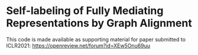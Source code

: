 # Self-labeling of Fully Mediating Representations by Graph Alignment

This code is made available as supporting material for paper submitted to ICLR2021: https://openreview.net/forum?id=XEw5Onu69uu
